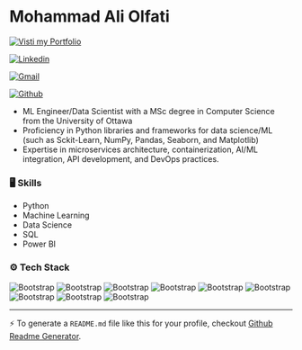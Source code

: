 # Mohammad Ali Olfati


[![Visti my Portfolio](https://img.shields.io/badge/Portfolio-View_My_Portfolio-brightgreen)](https://mavenshowcase.com/profile/0891c390-b061-7029-cbfe-74aeafbb0988)

[![Linkedin](https://img.shields.io/badge/-LinkedIn-blue?style=flat&logo=Linkedin&logoColor=white)](https://www.linkedin.com/in/mohammad-ali-olfati/)

[![Gmail](https://img.shields.io/badge/-Gmail-c14438?style=flat&logo=Gmail&logoColor=white)](mailto:maolfati35@gmail.com)

[![Github](https://img.shields.io/github/followers/mhmdao?label=Follow&style=social)](https://github.com/mhmdao)
- ML Engineer/Data Scientist with a MSc degree in Computer Science from the University of Ottawa
- Proficiency in Python libraries and frameworks for data science/ML (such as Sckit-Learn, NumPy, Pandas, Seaborn, and Matplotlib)
- Expertise in microservices architecture, containerization, AI/ML integration, API development, and DevOps practices. 


### 🖥 Skills

- Python
- Machine Learning
- Data Science
- SQL
- Power BI
### ⚙️ Tech Stack

![Bootstrap](https://img.shields.io/badge/-Python-05122A?style=flat-square&logo=Python&color=353535) ![Bootstrap](https://img.shields.io/badge/-MySQL-05122A?style=flat-square&logo=MySQL&color=353535) ![Bootstrap](https://img.shields.io/badge/-PostgreSQL-05122A?style=flat-square&logo=PostgreSQL&color=353535) ![Bootstrap](https://img.shields.io/badge/-Pandas-05122A?style=flat-square&logo=Pandas&color=353535) ![Bootstrap](https://img.shields.io/badge/-Numpy-05122A?style=flat-square&logo=Numpy&color=353535) ![Bootstrap](https://img.shields.io/badge/-Matplotlib-05122A?style=flat-square&logo=Matplotlib&color=353535) ![Bootstrap](https://img.shields.io/badge/-Seaborn-05122A?style=flat-square&logo=Seaborn&color=353535) ![Bootstrap](https://img.shields.io/badge/-Apache%20Kafka-05122A?style=flat-square&logo=Apache-Kafka&color=353535) ![Bootstrap](https://img.shields.io/badge/-Visual%20Studio%20Code-05122A?style=flat-square&logo=Visual-Studio-Code&color=353535)




---
:zap: To generate a `README.md` file like this for your profile, checkout [Github Readme Generator](https://hejazizo-github-profile-readme-srcstreamlit-app-i6skm7.streamlit.app/).
